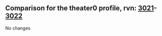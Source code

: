 ## Comparison for the theater0 profile, rvn: [3021](https://github.com/PRO100KatYT/FortniteProfileRevisions/tree/main/profiles/theater0/3021%20theater0.json)-[3022](https://github.com/PRO100KatYT/FortniteProfileRevisions/tree/main/profiles/theater0/3022%20theater0.json)

No changes

